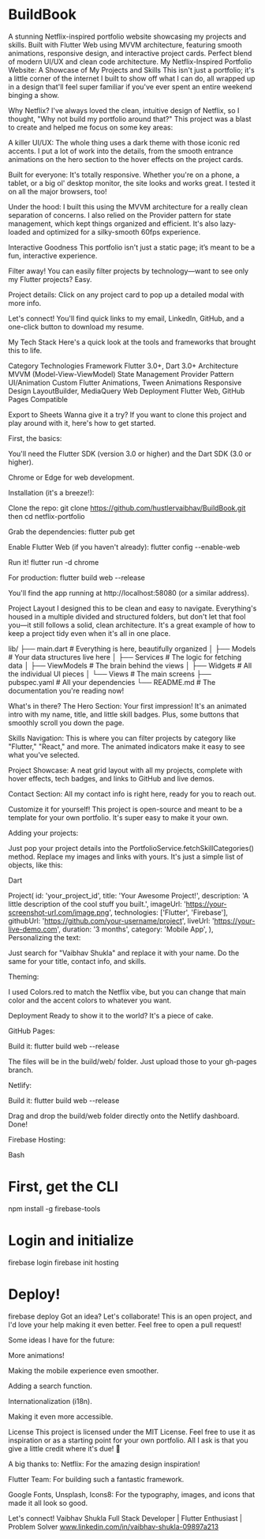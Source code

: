 # BuildBook
A stunning Netflix-inspired portfolio website showcasing my projects and skills. Built with Flutter Web using MVVM architecture, featuring smooth animations, responsive design, and interactive project cards. Perfect blend of modern UI/UX and clean code architecture.
My Netflix-Inspired Portfolio Website: A Showcase of My Projects and Skills
This isn't just a portfolio; it's a little corner of the internet I built to show off what I can do, all wrapped up in a design that'll feel super familiar if you've ever spent an entire weekend binging a show. 

Why Netflix?
I've always loved the clean, intuitive design of Netflix, so I thought, "Why not build my portfolio around that?" This project was a blast to create and helped me focus on some key areas:

A killer UI/UX: The whole thing uses a dark theme with those iconic red accents. I put a lot of work into the details, from the smooth entrance animations on the hero section to the hover effects on the project cards.

Built for everyone: It's totally responsive. Whether you're on a phone, a tablet, or a big ol' desktop monitor, the site looks and works great. I tested it on all the major browsers, too!

Under the hood: I built this using the MVVM architecture for a really clean separation of concerns. I also relied on the Provider pattern for state management, which kept things organized and efficient. It's also lazy-loaded and optimized for a silky-smooth 60fps experience.

Interactive Goodness
This portfolio isn't just a static page; it’s meant to be a fun, interactive experience.

Filter away! You can easily filter projects by technology—want to see only my Flutter projects? Easy.

Project details: Click on any project card to pop up a detailed modal with more info.

Let's connect! You'll find quick links to my email, LinkedIn, GitHub, and a one-click button to download my resume.

My Tech Stack
Here's a quick look at the tools and frameworks that brought this to life.

Category	Technologies
Framework	Flutter 3.0+, Dart 3.0+
Architecture	MVVM (Model-View-ViewModel)
State Management	Provider Pattern
UI/Animation	Custom Flutter Animations, Tween Animations
Responsive Design	LayoutBuilder, MediaQuery
Web Deployment	Flutter Web, GitHub Pages Compatible

Export to Sheets
Wanna give it a try?
If you want to clone this project and play around with it, here's how to get started.

First, the basics:

You'll need the Flutter SDK (version 3.0 or higher) and the Dart SDK (3.0 or higher).

Chrome or Edge for web development.

Installation (it's a breeze!):

Clone the repo: git clone https://github.com/hustlervaibhav/BuildBook.git then cd netflix-portfolio

Grab the dependencies: flutter pub get

Enable Flutter Web (if you haven't already): flutter config --enable-web

Run it! flutter run -d chrome

For production: flutter build web --release

You'll find the app running at http://localhost:58080 (or a similar address).

Project Layout
I designed this to be clean and easy to navigate. Everything's housed in a multiple divided and structured folders, but don't let that fool you—it still follows a solid, clean architecture. It's a great example of how to keep a project tidy even when it's all in one place.

lib/
├── main.dart # Everything is here, beautifully organized
│   ├── Models # Your data structures live here
│   ├── Services # The logic for fetching data
│   ├── ViewModels # The brain behind the views
│   ├── Widgets # All the individual UI pieces
│   └── Views # The main screens
├── pubspec.yaml # All your dependencies
└── README.md # The documentation you're reading now!

What's in there?
The Hero Section: Your first impression! It's an animated intro with my name, title, and little skill badges. Plus, some buttons that smoothly scroll you down the page.

Skills Navigation: This is where you can filter projects by category like "Flutter," "React," and more. The animated indicators make it easy to see what you've selected.

Project Showcase: A neat grid layout with all my projects, complete with hover effects, tech badges, and links to GitHub and live demos.

Contact Section: All my contact info is right here, ready for you to reach out.

Customize it for yourself!
This project is open-source and meant to be a template for your own portfolio. It's super easy to make it your own.

Adding your projects:

Just pop your project details into the PortfolioService.fetchSkillCategories() method. Replace my images and links with yours. It's just a simple list of objects, like this:

Dart

Project(
  id: 'your_project_id',
  title: 'Your Awesome Project!',
  description: 'A little description of the cool stuff you built.',
  imageUrl: 'https://your-screenshot-url.com/image.png',
  technologies: ['Flutter', 'Firebase'],
  githubUrl: 'https://github.com/your-username/project',
  liveUrl: 'https://your-live-demo.com',
  duration: '3 months',
  category: 'Mobile App',
),
Personalizing the text:

Just search for "Vaibhav Shukla" and replace it with your name. Do the same for your title, contact info, and skills.

Theming:

I used Colors.red to match the Netflix vibe, but you can change that main color and the accent colors to whatever you want.

Deployment
Ready to show it to the world? It's a piece of cake.

GitHub Pages:

Build it: flutter build web --release

The files will be in the build/web/ folder. Just upload those to your gh-pages branch.

Netlify:

Build it: flutter build web --release

Drag and drop the build/web folder directly onto the Netlify dashboard. Done!

Firebase Hosting:

Bash

# First, get the CLI
npm install -g firebase-tools

# Login and initialize
firebase login
firebase init hosting

# Deploy!
firebase deploy
Got an idea? Let's collaborate!
This is an open project, and I'd love your help making it even better. Feel free to open a pull request!

Some ideas I have for the future:

More animations!

Making the mobile experience even smoother.

Adding a search function.

Internationalization (i18n).

Making it even more accessible.

License
This project is licensed under the MIT License. Feel free to use it as inspiration or as a starting point for your own portfolio. All I ask is that you give a little credit where it's due! 🙏

A big thanks to:
Netflix: For the amazing design inspiration!

Flutter Team: For building such a fantastic framework.

Google Fonts, Unsplash, Icons8: For the typography, images, and icons that made it all look so good.

Let's connect!
Vaibhav Shukla
Full Stack Developer | Flutter Enthusiast | Problem Solver
www.linkedin.com/in/vaibhav-shukla-09897a213
